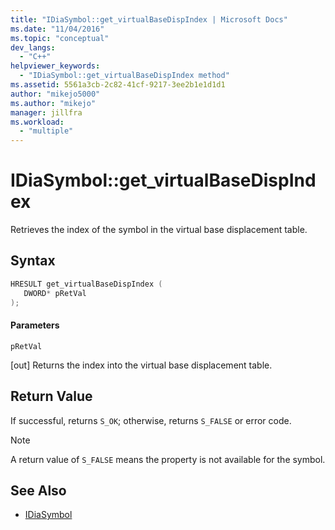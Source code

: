 ```yaml
---
title: "IDiaSymbol::get_virtualBaseDispIndex | Microsoft Docs"
ms.date: "11/04/2016"
ms.topic: "conceptual"
dev_langs:
  - "C++"
helpviewer_keywords:
  - "IDiaSymbol::get_virtualBaseDispIndex method"
ms.assetid: 5561a3cb-2c82-41cf-9217-3ee2b1e1d1d1
author: "mikejo5000"
ms.author: "mikejo"
manager: jillfra
ms.workload:
  - "multiple"
---
```

# IDiaSymbol::get_virtualBaseDispIndex
Retrieves the index of the symbol in the virtual base displacement table.

## Syntax

```C++
HRESULT get_virtualBaseDispIndex (
   DWORD* pRetVal
);
```

#### Parameters
 `pRetVal`

[out] Returns the index into the virtual base displacement table.

## Return Value
 If successful, returns `S_OK`; otherwise, returns `S_FALSE` or error code.

> [!NOTE]
> A return value of `S_FALSE` means the property is not available for the symbol.

## See Also
- [IDiaSymbol](../../debugger/debug-interface-access/idiasymbol.md)